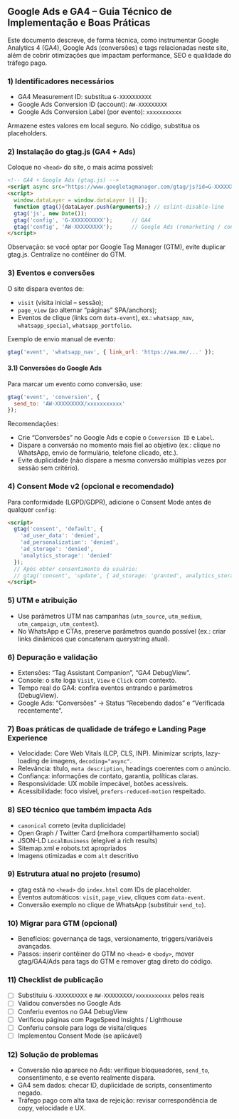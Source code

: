 ## Google Ads e GA4 – Guia Técnico de Implementação e Boas Práticas

Este documento descreve, de forma técnica, como instrumentar Google Analytics 4 (GA4), Google Ads (conversões) e tags relacionadas neste site, além de cobrir otimizações que impactam performance, SEO e qualidade do tráfego pago.

### 1) Identificadores necessários
- GA4 Measurement ID: substitua `G-XXXXXXXXXX`
- Google Ads Conversion ID (account): `AW-XXXXXXXXX`
- Google Ads Conversion Label (por evento): `xxxxxxxxxxx`

Armazene estes valores em local seguro. No código, substitua os placeholders.

### 2) Instalação do gtag.js (GA4 + Ads)
Coloque no `<head>` do site, o mais acima possível:

```html
<!-- GA4 + Google Ads (gtag.js) -->
<script async src="https://www.googletagmanager.com/gtag/js?id=G-XXXXXXXXXX"></script>
<script>
  window.dataLayer = window.dataLayer || [];
  function gtag(){dataLayer.push(arguments);} // eslint-disable-line
  gtag('js', new Date());
  gtag('config', 'G-XXXXXXXXXX');      // GA4
  gtag('config', 'AW-XXXXXXXXX');      // Google Ads (remarketing / conv. global)
</script>
```

Observação: se você optar por Google Tag Manager (GTM), evite duplicar gtag.js. Centralize no contêiner do GTM.

### 3) Eventos e conversões
O site dispara eventos de:
- `visit` (visita inicial – sessão);
- `page_view` (ao alternar “páginas” SPA/anchors);
- Eventos de clique (links com `data-event`), ex.: `whatsapp_nav`, `whatsapp_special`, `whatsapp_portfolio`.

Exemplo de envio manual de evento:
```js
gtag('event', 'whatsapp_nav', { link_url: 'https://wa.me/...' });
```

#### 3.1) Conversões do Google Ads
Para marcar um evento como conversão, use:
```js
gtag('event', 'conversion', {
  send_to: 'AW-XXXXXXXXX/xxxxxxxxxxx'
});
```
Recomendações:
- Crie “Conversões” no Google Ads e copie o `Conversion ID` e `Label`.
- Dispare a conversão no momento mais fiel ao objetivo (ex.: clique no WhatsApp, envio de formulário, telefone clicado, etc.).
- Evite duplicidade (não dispare a mesma conversão múltiplas vezes por sessão sem critério).

### 4) Consent Mode v2 (opcional e recomendado)
Para conformidade (LGPD/GDPR), adicione o Consent Mode antes de qualquer `config`:
```html
<script>
  gtag('consent', 'default', {
    'ad_user_data': 'denied',
    'ad_personalization': 'denied',
    'ad_storage': 'denied',
    'analytics_storage': 'denied'
  });
  // Após obter consentimento do usuário:
  // gtag('consent', 'update', { ad_storage: 'granted', analytics_storage: 'granted', ... });
</script>
```

### 5) UTM e atribuição
- Use parâmetros UTM nas campanhas (`utm_source`, `utm_medium`, `utm_campaign`, `utm_content`).
- No WhatsApp e CTAs, preserve parâmetros quando possível (ex.: criar links dinâmicos que concatenam querystring atual).

### 6) Depuração e validação
- Extensões: “Tag Assistant Companion”, “GA4 DebugView”.
- Console: o site loga `Visit`, `View` e `Click` com contexto.
- Tempo real do GA4: confira eventos entrando e parâmetros (DebugView).
- Google Ads: “Conversões” → Status “Recebendo dados” e “Verificada recentemente”.

### 7) Boas práticas de qualidade de tráfego e Landing Page Experience
- Velocidade: Core Web Vitals (LCP, CLS, INP). Minimizar scripts, lazy-loading de imagens, `decoding="async"`.
- Relevância: título, `meta description`, headings coerentes com o anúncio.
- Confiança: informações de contato, garantia, políticas claras.
- Responsividade: UX mobile impecável, botões acessíveis.
- Acessibilidade: foco visível, `prefers-reduced-motion` respeitado.

### 8) SEO técnico que também impacta Ads
- `canonical` correto (evita duplicidade)
- Open Graph / Twitter Card (melhora compartilhamento social)
- JSON-LD `LocalBusiness` (elegível a rich results)
- Sitemap.xml e robots.txt apropriados
- Imagens otimizadas e com `alt` descritivo

### 9) Estrutura atual no projeto (resumo)
- gtag está no `<head>` do `index.html` com IDs de placeholder.
- Eventos automáticos: `visit`, `page_view`, cliques com `data-event`.
- Conversão exemplo no clique de WhatsApp (substituir `send_to`).

### 10) Migrar para GTM (opcional)
- Benefícios: governança de tags, versionamento, triggers/variáveis avançadas.
- Passos: inserir contêiner do GTM no `<head>` e `<body>`, mover gtag/GA4/Ads para tags do GTM e remover gtag direto do código.

### 11) Checklist de publicação
- [ ] Substituiu `G-XXXXXXXXXX` e `AW-XXXXXXXXX/xxxxxxxxxxx` pelos reais
- [ ] Validou conversões no Google Ads
- [ ] Conferiu eventos no GA4 DebugView
- [ ] Verificou páginas com PageSpeed Insights / Lighthouse
- [ ] Conferiu console para logs de visita/cliques
- [ ] Implementou Consent Mode (se aplicável)

### 12) Solução de problemas
- Conversão não aparece no Ads: verifique bloqueadores, `send_to`, consentimento, e se evento realmente dispara.
- GA4 sem dados: checar ID, duplicidade de scripts, consentimento negado.
- Tráfego pago com alta taxa de rejeição: revisar correspondência de copy, velocidade e UX.


